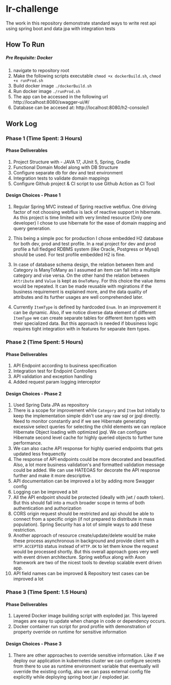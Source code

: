 # lr-challenge
The work in this repository demonstrate standard ways to write rest api using spring boot and data jpa with integration tests

## How To Run
##### Pre Requisite: Docker
1. navigate to repository root
2. Make the following scripts executable
`chmod +x dockerBuild.sh`, `chmod +x runProd.sh`
3. Build docker image `./dockerBuild.sh`
4. Run docker image `./runProd.sh`
5. The app can be accessed in the following url http://localhost:8080/swagger-ui/#/
6. Database can be accesed at: http://localhost:8080/h2-console/l

## Work Log
### Phase 1 (Time Spent: 3 Hours)
#### Phase Deliverables
1. Project Structure with - JAVA 17, JUnit 5, Spring, Gradle
2. Functional Domain Model along with DB Structure
3. Configure separate db for dev and test environment
4. Integration tests to validate domain mappings
5. Configure Github project & CI script to use Github Action as CI Tool
#### Design Choices - Phase 1
1. Regular Spring MVC instead of Spring reactive webflux. 
   One driving factor of not choosing webflux is lack of reactive support in hibernate.
   As this project is time limited with very limited resource (Only one developer) I chose to use hibernate for the ease of domain
   mapping and query generation.
   
2. This being a simple poc for production I chose embedded H2 database for both dev, prod and test profile. In a real project
   for dev and prod profile a full fledged RDBMS system (like Oracle, Postgress or Mysql) should be used. For test profile
   embedded H2 is fine.
   
3. In case of database schema design, the relation between Item and Category is ManyToMany as I assumed an item can fall
   into a multiple category and vise versa. On the other hand the relation between `Attribute` and `Value` is kept as `OneToMany`.
   For this choice the value items would be repeated. It can be made reusable with mgirations 
   if the business requirement is explained more, and the data quality of attributes and its further usages
   are well comprehended later.
   
4. Currently `ItemType` is defined by hardcoded `Enum`. In an improvement it can be dynamic. Also, if we notice diverse data element
of different `ItemType` we can create separate tables for different item types with their specialized data. But this approach is needed 
   if bbusiness logic requires tight integration with in features for separate item types.

### Phase 2 (Time Spent: 5 Hours)
#### Phase Deliverables
1. API Endpoint according to business specification
2. Integration test for Endpoint Controllers
3. API validation and exception handling
4. Added request param logging interceptor

#### Design Choices - Phase 2
1. Used Spring Data JPA as repository
2. There is a scope for improvement while `Category` and `Item` but initially to keep the implementation simple didn't
use any raw sql or jpql directly. Need to monitor constantly and if we see Hibernate generating excessive select queries for
selecting the child elements we can replace Hibernate Object loading with optimized jpql. We can configure Hibernate second level
cache for highly queried objects to further tune performance.
3. We can also cache API response for highly queried endpoints that gets updated less frequenctly
4. The response of API endpoints could be more decorated and beautified. Also, a lot more business validation's and formatted 
validation message could be added. We can use HATEOAS for decorate the API response further and make it more descriptive.
5. API documentation can be improved a lot by adding more Swagger config
6. Logging can be improved a bit
7. All the API endpoint should be protected (ideally with jwt / oauth token). But this should fall into a much broader scope
in terms of both authentication and authorization
8. CORS origin request should be restricted and api should be able to connect from a specific origin 
(if not prepared to distribute in mass population). Spring Security has a lot of simple ways to add these restriction.
9. Another approach of resource create/update/delete would be make these process asynchronous in background and provide client
with a `HTTP.ACCEPTED` status instead of `HTTP.OK` to let them know the request would be processed shortly. But this overall
approach goes very well with event driven architecture. Spring webflux along with Axon
framework are two of the nicest tools to develop scalable event driven app.
10. API field names can be improved & Repository test cases can be improved a lot

### Phase 3 (Time Spent: 1.5 Hours)
#### Phase Deliverables
1. Layered Docker image building script with exploded jar. This layered images are easy to update
when change in code or dependency occurs. 
2. Docker container run script for prod profile with demonstration of property override
on runtime for sensitive information
#### Design Choices - Phase 3
1. There are other approaches to override sensitive information. Like if we deploy our application
in kubernetes cluster we can configure secrets from there to use as runtime environment variable that
eventually will override the existing config, also we can pass external config file explicitly while
deploying spring boot jar / exploded jar.